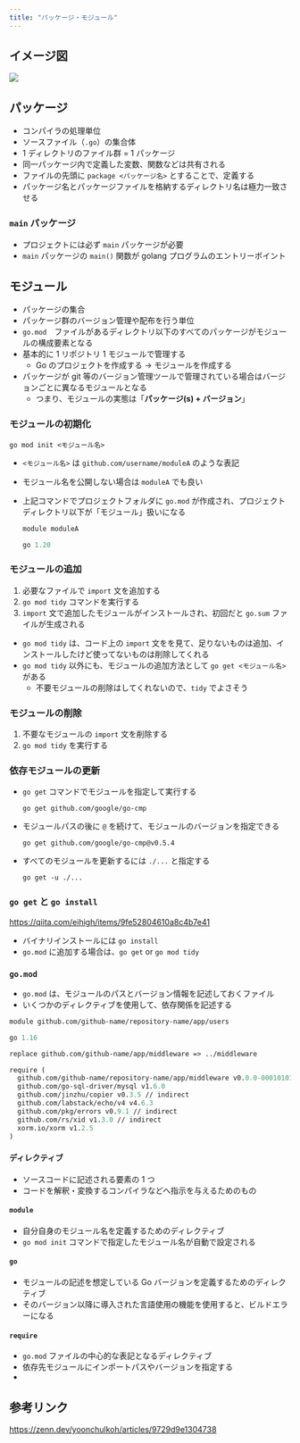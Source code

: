 ```yaml
---
title: "パッケージ・モジュール"
---
```


## イメージ図

![](https://storage.googleapis.com/zenn-user-upload/4b6a859c1b92-20230917.png)

## パッケージ

- コンパイラの処理単位
- ソースファイル（`.go`）の集合体
- 1 ディレクトリのファイル群 = 1 パッケージ
- 同一パッケージ内で定義した変数、関数などは共有される
- ファイルの先頭に `package <パッケージ名>` とすることで、定義する
- パッケージ名とパッケージファイルを格納するディレクトリ名は極力一致させる

### `main` パッケージ

- プロジェクトには必ず `main` パッケージが必要
- `main` パッケージの `main()` 関数が golang プログラムのエントリーポイント

## モジュール

- パッケージの集合
- パッケージ群のバージョン管理や配布を行う単位
- `go.mod`　ファイルがあるディレクトリ以下のすべてのパッケージがモジュールの構成要素となる
- 基本的に 1 リポジトリ 1 モジュールで管理する
  - Go のプロジェクトを作成する → モジュールを作成する
- パッケージが git 等のバージョン管理ツールで管理されている場合はバージョンごとに異なるモジュールとなる
  - つまり、モジュールの実態は「**パッケージ(s) + バージョン**」

### モジュールの初期化

```shell
go mod init <モジュール名>
```

- `<モジュール名>` は `github.com/username/moduleA` のような表記
- モジュール名を公開しない場合は `moduleA` でも良い
- 上記コマンドでプロジェクトフォルダに `go.mod` が作成され、プロジェクトディレクトリ以下が「モジュール」扱いになる

  ```mod
  module moduleA

  go 1.20
  ```

### モジュールの追加

1. 必要なファイルで `import` 文を追加する
2. `go mod tidy` コマンドを実行する
3. `import` 文で追加したモジュールがインストールされ、初回だと `go.sum` ファイルが生成される

- `go mod tidy` は、コード上の `import` 文をを見て、足りないものは追加、インストールしたけど使ってないものは削除してくれる
- `go mod tidy` 以外にも、モジュールの追加方法として `go get <モジュール名>` がある
  - 不要モジュールの削除はしてくれないので、`tidy` でよさそう

### モジュールの削除

1. 不要なモジュールの `import` 文を削除する
2. `go mod tidy` を実行する

### 依存モジュールの更新

- `go get` コマンドでモジュールを指定して実行する
  ```shell
  go get github.com/google/go-cmp
  ```
- モジュールパスの後に `@` を続けて、モジュールのバージョンを指定できる

  ```shell
  go get github.com/google/go-cmp@v0.5.4
  ```

- すべてのモジュールを更新するには `./...` と指定する
  ```shell
  go get -u ./...
  ```

### `go get` と `go install`

https://qiita.com/eihigh/items/9fe52804610a8c4b7e41

- バイナリインストールには `go install`
- `go.mod` に追加する場合は、`go get` or `go mod tidy`

### `go.mod`

- `go.mod` は、モジュールのパスとバージョン情報を記述しておくファイル
- いくつかのディレクティブを使用して、依存関係を記述する

```mod
module github.com/github-name/repository-name/app/users

go 1.16

replace github.com/github-name/app/middleware => ../middleware

require (
  github.com/github-name/repository-name/app/middleware v0.0.0-00010101000000-000000000000
  github.com/go-sql-driver/mysql v1.6.0
  github.com/jinzhu/copier v0.3.5 // indirect
  github.com/labstack/echo/v4 v4.6.3
  github.com/pkg/errors v0.9.1 // indirect
  github.com/rs/xid v1.3.0 // indirect
  xorm.io/xorm v1.2.5
)
```

#### ディレクティブ

- ソースコードに記述される要素の 1 つ
- コードを解釈・変換するコンパイラなどへ指示を与えるためのもの

#### `module`

- 自分自身のモジュール名を定義するためのディレクティブ
- `go mod init` コマンドで指定したモジュール名が自動で設定される

#### `go`

- モジュールの記述を想定している Go バージョンを定義するためのディレクティブ
- そのバージョン以降に導入された言語使用の機能を使用すると、ビルドエラーになる

#### `require`

- `go.mod` ファイルの中心的な表記となるディレクティブ
- 依存先モジュールにインポートパスやバージョンを指定する
-

## 参考リンク

https://zenn.dev/yoonchulkoh/articles/9729d9e1304738

